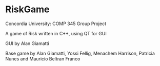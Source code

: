 # RiskGame
Concordia University: COMP 345 Group Project

 A game of Risk written in C++, using QT for GUI

 GUI by Alan Giamatti
 
 Base game by Alan Giamatti, Yossi Fellig, Menachem Harrison, Patricia Nunes and Mauricio Beltran Franco
